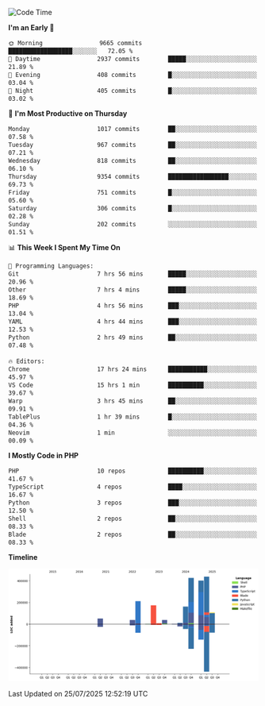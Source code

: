 <!--START_SECTION:waka-->
![Code Time](http://img.shields.io/badge/Code%20Time-3%2C894%20hrs%2043%20mins-blue)

**I'm an Early 🐤** 

```text
🌞 Morning                9665 commits        ██████████████████░░░░░░░   72.05 % 
🌆 Daytime                2937 commits        █████░░░░░░░░░░░░░░░░░░░░   21.89 % 
🌃 Evening                408 commits         █░░░░░░░░░░░░░░░░░░░░░░░░   03.04 % 
🌙 Night                  405 commits         █░░░░░░░░░░░░░░░░░░░░░░░░   03.02 % 
```
📅 **I'm Most Productive on Thursday** 

```text
Monday                   1017 commits        ██░░░░░░░░░░░░░░░░░░░░░░░   07.58 % 
Tuesday                  967 commits         ██░░░░░░░░░░░░░░░░░░░░░░░   07.21 % 
Wednesday                818 commits         ██░░░░░░░░░░░░░░░░░░░░░░░   06.10 % 
Thursday                 9354 commits        █████████████████░░░░░░░░   69.73 % 
Friday                   751 commits         █░░░░░░░░░░░░░░░░░░░░░░░░   05.60 % 
Saturday                 306 commits         █░░░░░░░░░░░░░░░░░░░░░░░░   02.28 % 
Sunday                   202 commits         ░░░░░░░░░░░░░░░░░░░░░░░░░   01.51 % 
```


📊 **This Week I Spent My Time On** 

```text
💬 Programming Languages: 
Git                      7 hrs 56 mins       █████░░░░░░░░░░░░░░░░░░░░   20.96 % 
Other                    7 hrs 4 mins        █████░░░░░░░░░░░░░░░░░░░░   18.69 % 
PHP                      4 hrs 56 mins       ███░░░░░░░░░░░░░░░░░░░░░░   13.04 % 
YAML                     4 hrs 44 mins       ███░░░░░░░░░░░░░░░░░░░░░░   12.53 % 
Python                   2 hrs 49 mins       ██░░░░░░░░░░░░░░░░░░░░░░░   07.48 % 

🔥 Editors: 
Chrome                   17 hrs 24 mins      ███████████░░░░░░░░░░░░░░   45.97 % 
VS Code                  15 hrs 1 min        ██████████░░░░░░░░░░░░░░░   39.67 % 
Warp                     3 hrs 45 mins       ██░░░░░░░░░░░░░░░░░░░░░░░   09.91 % 
TablePlus                1 hr 39 mins        █░░░░░░░░░░░░░░░░░░░░░░░░   04.36 % 
Neovim                   1 min               ░░░░░░░░░░░░░░░░░░░░░░░░░   00.09 % 
```

**I Mostly Code in PHP** 

```text
PHP                      10 repos            ██████████░░░░░░░░░░░░░░░   41.67 % 
TypeScript               4 repos             ████░░░░░░░░░░░░░░░░░░░░░   16.67 % 
Python                   3 repos             ███░░░░░░░░░░░░░░░░░░░░░░   12.50 % 
Shell                    2 repos             ██░░░░░░░░░░░░░░░░░░░░░░░   08.33 % 
Blade                    2 repos             ██░░░░░░░░░░░░░░░░░░░░░░░   08.33 % 
```



**Timeline**

![Lines of Code chart](https://raw.githubusercontent.com/abrahamgreyson/abrahamgreyson/main/assets/bar_graph.png)


 Last Updated on 25/07/2025 12:52:19 UTC
<!--END_SECTION:waka-->
